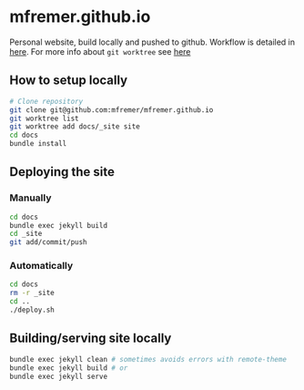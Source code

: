 # mfremer.github.io
Personal website, build locally and pushed to github. Workflow is detailed in [here](https://www.rueth.info/multilingual-github-pages/prerequisites/). For more info about `git worktree` see [here](https://stackoverflow.com/questions/45491328/git-add-a-worktree-from-existing-remote-branch)

## How to setup locally
```bash
# Clone repository
git clone git@github.com:mfremer/mfremer.github.io
git worktree list
git worktree add docs/_site site
cd docs
bundle install
```

## Deploying the site
### Manually
```bash
cd docs
bundle exec jekyll build
cd _site
git add/commit/push
```
### Automatically
```bash
cd docs
rm -r _site
cd ..
./deploy.sh
```

## Building/serving site locally
```bash
bundle exec jekyll clean # sometimes avoids errors with remote-theme
bundle exec jekyll build # or
bundle exec jekyll serve
```